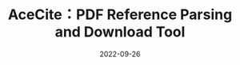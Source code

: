 ---
title: "AceCite：PDF Reference Parsing and Download Tool"
collection: projects
type: "Medical Image Processing"
permalink: /projects/AceCite-PDF-Reference-Parsing-and-Download-Tool
venue: "Term project for Deep Learning Practice course"
date: 2022-09-26
location: "USTC Hefei, China"
---